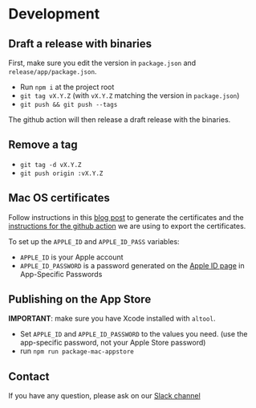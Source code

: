 # Development

## Draft a release with binaries

First, make sure you edit the version in `package.json` and `release/app/package.json`.

- Run `npm i` at the project root
- `git tag vX.Y.Z` (with `vX.Y.Z` matching the version in `package.json`)
- `git push && git push --tags`

The github action will then release a draft release with the binaries.

## Remove a tag

- `git tag -d vX.Y.Z`
- `git push origin :vX.Y.Z`

## Mac OS certificates

Follow instructions in this [blog post](https://samuelmeuli.com/blog/2019-04-07-packaging-and-publishing-an-electron-app/#code-signing)
to generate the certificates and the [instructions for the github action](https://github.com/samuelmeuli/action-electron-builder#code-signing)
we are using to export the certificates.

To set up the `APPLE_ID` and `APPLE_ID_PASS` variables:

- `APPLE_ID` is your Apple account
- `APPLE_ID_PASSWORD` is a password generated on the [Apple ID page](https://appleid.apple.com/account/manage) in App-Specific Passwords

## Publishing on the App Store

**IMPORTANT**: make sure you have Xcode installed with `altool`.

- Set `APPLE_ID` and `APPLE_ID_PASSWORD` to the values you need. (use the app-specific password, not your Apple Store password)
- run `npm run package-mac-appstore`

## Contact

If you have any question, please ask on our [Slack channel](https://join.slack.com/t/codigahq/shared_invite/zt-9hvmfwie-9BUVFwZDwvpIGlkHv2mzYQ)
